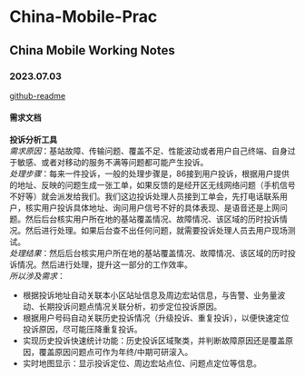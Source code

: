 # China-Mobile-Prac
## China Mobile Working Notes
### 2023.07.03
[github-readme](https://blog.csdn.net/Strive_For_Future/article/details/120956016)  
#### 需求文档
**投诉分析工具**<br>
*需求原因*：基站故障、传输问题、覆盖不足、性能波动或者用户自己终端、自身过于敏感、或者对移动的服务不满等问题都可能产生投诉。<br>
*处理步骤*：每来一件投诉，一般的处理步骤是，86接到用户投诉，根据用户提供的地址、反映的问题生成一张工单，如果反馈的是经开区无线网络问题（手机信号不好等）就会派发给我们。我们这边投诉处理人员接到工单会，先打电话联系用户，核实用户投诉具体地址、询问用户信号不好的具体表现、是语音还是上网问题。然后后台核实用户所在地的基站覆盖情况、故障情况、该区域的历时投诉情况。然后进行处理。如果后台查不出任何问题，就需要投诉处理人员去用户现场测试。<br>
*处理结果*：然后后台核实用户所在地的基站覆盖情况、故障情况、该区域的历时投诉情况。然后进行处理，提升这一部分的工作效率。<br>
*所以涉及需求*：<br>
* 根据投诉地址自动关联本小区站址信息及周边宏站信息，与告警、业务量波动、长期投诉问题点情况关联分析，初步定位投诉原因。<br>
* 根据用户号码自动关联历史投诉情况（升级投诉、重复投诉），以便快速定位投诉原因，尽可能压降重复投诉。<br>
* 实现历史投诉快速统计功能：历史投诉区域聚类，并判断故障原因还是覆盖原因，覆盖原因问题点可作为年终/中期可研滚入。<br>
* 实时地图显示：显示投诉定位、周边宏站点位、问题点定位等信息。
